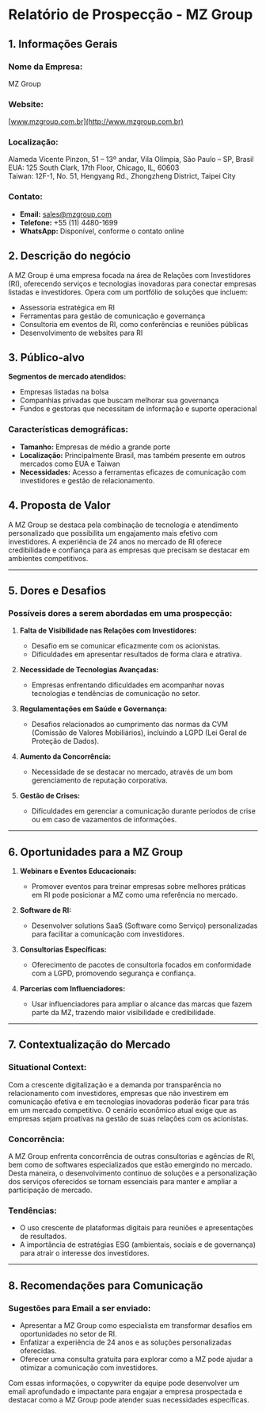 # Relatório de Prospecção - MZ Group

## 1. Informações Gerais

### Nome da Empresa:
MZ Group

### Website:
[www.mzgroup.com.br](http://www.mzgroup.com.br)

### Localização:
Alameda Vicente Pinzon, 51 – 13º andar, Vila Olímpia, São Paulo – SP, Brasil  
EUA: 125 South Clark, 17th Floor, Chicago, IL, 60603  
Taiwan: 12F-1, No. 51, Hengyang Rd., Zhongzheng District, Taipei City  

### Contato:
- **Email:** sales@mzgroup.com  
- **Telefone:** +55 (11) 4480-1699  
- **WhatsApp:** Disponível, conforme o contato online

## 2. Descrição do negócio
A MZ Group é uma empresa focada na área de Relações com Investidores (RI), oferecendo serviços e tecnologias inovadoras para conectar empresas listadas e investidores. Opera com um portfólio de soluções que incluem:
- Assessoria estratégica em RI
- Ferramentas para gestão de comunicação e governança
- Consultoria em eventos de RI, como conferências e reuniões públicas
- Desenvolvimento de websites para RI

## 3. Público-alvo

**Segmentos de mercado atendidos:**
- Empresas listadas na bolsa
- Companhias privadas que buscam melhorar sua governança
- Fundos e gestoras que necessitam de informação e suporte operacional

### Características demográficas:
- **Tamanho:** Empresas de médio a grande porte
- **Localização:** Principalmente Brasil, mas também presente em outros mercados como EUA e Taiwan
- **Necessidades:** Acesso a ferramentas eficazes de comunicação com investidores e gestão de relacionamento.

## 4. Proposta de Valor

A MZ Group se destaca pela combinação de tecnologia e atendimento personalizado que possibilita um engajamento mais efetivo com investidores. A experiência de 24 anos no mercado de RI oferece credibilidade e confiança para as empresas que precisam se destacar em ambientes competitivos.

---

## 5. Dores e Desafios

### Possíveis dores a serem abordadas em uma prospecção:
1. **Falta de Visibilidade nas Relações com Investidores:**
   - Desafio em se comunicar eficazmente com os acionistas.
   - Dificuldades em apresentar resultados de forma clara e atrativa.

2. **Necessidade de Tecnologias Avançadas:**
   - Empresas enfrentando dificuldades em acompanhar novas tecnologias e tendências de comunicação no setor.

3. **Regulamentações em Saúde e Governança:**
   - Desafios relacionados ao cumprimento das normas da CVM (Comissão de Valores Mobiliários), incluindo a LGPD (Lei Geral de Proteção de Dados).

4. **Aumento da Concorrência:**
   - Necessidade de se destacar no mercado, através de um bom gerenciamento de reputação corporativa.

5. **Gestão de Crises:**
   - Dificuldades em gerenciar a comunicação durante períodos de crise ou em caso de vazamentos de informações.

---

## 6. Oportunidades para a MZ Group

1. **Webinars e Eventos Educacionais:**
   - Promover eventos para treinar empresas sobre melhores práticas em RI pode posicionar a MZ como uma referência no mercado.

2. **Software de RI:**
   - Desenvolver solutions SaaS (Software como Serviço) personalizadas para facilitar a comunicação com investidores.

3. **Consultorias Específicas:**
   - Oferecimento de pacotes de consultoria focados em conformidade com a LGPD, promovendo segurança e confiança.

4. **Parcerias com Influenciadores:**
   - Usar influenciadores para ampliar o alcance das marcas que fazem parte da MZ, trazendo maior visibilidade e credibilidade.

---

## 7. Contextualização do Mercado

### Situational Context:
Com a crescente digitalização e a demanda por transparência no relacionamento com investidores, empresas que não investirem em comunicação efetiva e em tecnologias inovadoras poderão ficar para trás em um mercado competitivo. O cenário econômico atual exige que as empresas sejam proativas na gestão de suas relações com os acionistas.

### Concorrência:
A MZ Group enfrenta concorrência de outras consultorias e agências de RI, bem como de softwares especializados que estão emergindo no mercado. Desta maneira, o desenvolvimento contínuo de soluções e a personalização dos serviços oferecidos se tornam essenciais para manter e ampliar a participação de mercado.

### Tendências:
- O uso crescente de plataformas digitais para reuniões e apresentações de resultados.
- A importância de estratégias ESG (ambientais, sociais e de governança) para atrair o interesse dos investidores.

---

## 8. Recomendações para Comunicação

### Sugestões para Email a ser enviado:
- Apresentar a MZ Group como especialista em transformar desafios em oportunidades no setor de RI.
- Enfatizar a experiência de 24 anos e as soluções personalizadas oferecidas.
- Oferecer uma consulta gratuita para explorar como a MZ pode ajudar a otimizar a comunicação com investidores.

Com essas informações, o copywriter da equipe pode desenvolver um email aprofundado e impactante para engajar a empresa prospectada e destacar como a MZ Group pode atender suas necessidades específicas.